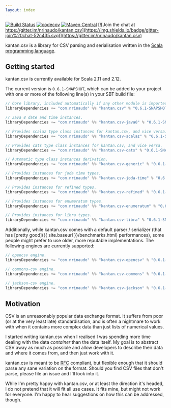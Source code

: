 ```yaml
---
layout: index
---
```


[![Build Status](https://travis-ci.org/nrinaudo/kantan.csv.svg?branch=master)](https://travis-ci.org/nrinaudo/kantan.csv)
[![codecov](https://codecov.io/gh/nrinaudo/kantan.csv/branch/master/graph/badge.svg)](https://codecov.io/gh/nrinaudo/kantan.csv)
[![Maven Central](https://maven-badges.herokuapp.com/maven-central/com.nrinaudo/kantan.csv_2.13/badge.svg)](https://maven-badges.herokuapp.com/maven-central/com.nrinaudo/kantan.csv_2.13)
[![Join the chat at https://gitter.im/nrinaudo/kantan.csv](https://img.shields.io/badge/gitter-join%20chat-52c435.svg)](https://gitter.im/nrinaudo/kantan.csv)

kantan.csv is a library for CSV parsing and serialisation written in the
[Scala programming language](http://www.scala-lang.org).

## Getting started

kantan.csv is currently available for Scala 2.11 and 2.12.

The current version is `0.6.1-SNAPSHOT`, which can be added to your project with one or more of the following line(s)
in your SBT build file:

```scala
// Core library, included automatically if any other module is imported.
libraryDependencies += "com.nrinaudo" %% "kantan.csv" % "0.6.1-SNAPSHOT"

// Java 8 date and time instances.
libraryDependencies += "com.nrinaudo" %% "kantan.csv-java8" % "0.6.1-SNAPSHOT"

// Provides scalaz type class instances for kantan.csv, and vice versa.
libraryDependencies += "com.nrinaudo" %% "kantan.csv-scalaz" % "0.6.1-SNAPSHOT"

// Provides cats type class instances for kantan.csv, and vice versa.
libraryDependencies += "com.nrinaudo" %% "kantan.csv-cats" % "0.6.1-SNAPSHOT"

// Automatic type class instances derivation.
libraryDependencies += "com.nrinaudo" %% "kantan.csv-generic" % "0.6.1-SNAPSHOT"

// Provides instances for joda time types.
libraryDependencies += "com.nrinaudo" %% "kantan.csv-joda-time" % "0.6.1-SNAPSHOT"

// Provides instances for refined types.
libraryDependencies += "com.nrinaudo" %% "kantan.csv-refined" % "0.6.1-SNAPSHOT"

// Provides instances for enumeratum types.
libraryDependencies += "com.nrinaudo" %% "kantan.csv-enumeratum" % "0.6.1-SNAPSHOT"

// Provides instances for libra types.
libraryDependencies += "com.nrinaudo" %% "kantan.csv-libra" % "0.6.1-SNAPSHOT"
```

Additionally, while kantan.csv comes with a default parser / serializer (that has
[pretty good]({{ site.baseurl }}/benchmarks.html) performances), some people might prefer to use older, more
reputable implementations. The following engines are currently supported:

```scala
// opencsv engine.
libraryDependencies += "com.nrinaudo" %% "kantan.csv-opencsv" % "0.6.1-SNAPSHOT"

// commons-csv engine.
libraryDependencies += "com.nrinaudo" %% "kantan.csv-commons" % "0.6.1-SNAPSHOT"

// jackson-csv engine.
libraryDependencies += "com.nrinaudo" %% "kantan.csv-jackson" % "0.6.1-SNAPSHOT"
```


## Motivation

CSV is an unreasonably popular data exchange format. It suffers from poor (or at the very least late) standardisation,
and is often a nightmare to work with when it contains more complex data than just lists of numerical values.

I started writing kantan.csv when I realised I was spending more time dealing with the data _container_ than the
data itself. My goal is to abstract CSV away as much as possible and allow developers to describe their data and where
it comes from, and then just work with it.

kantan.csv is meant to be [RFC](https://tools.ietf.org/html/rfc4180) compliant, but flexible enough that it should
parse any sane variation on the format. Should you find CSV files that don't parse, please file an issue and I'll look
into it.

While I'm pretty happy with kantan.csv, or at least the direction it's headed, I do not pretend that it will fit
all use cases. It fits mine, but might not work for everyone. I'm happy to hear suggestions on how this can be
addressed, though.
